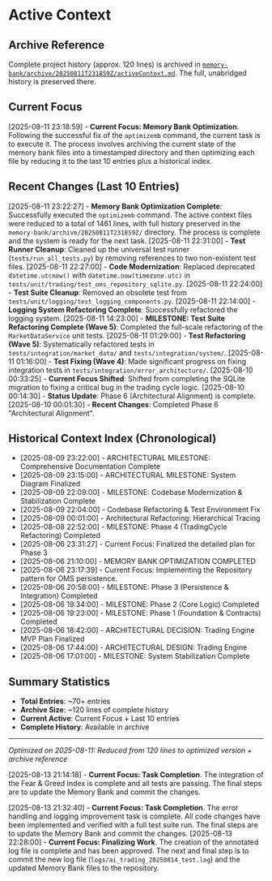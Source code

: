 # Active Context

## Archive Reference
Complete project history (approx. 120 lines) is archived in [`memory-bank/archive/20250811T231859Z/activeContext.md`](memory-bank/archive/20250811T231859Z/activeContext.md). The full, unabridged history is preserved there.

## Current Focus
[2025-08-11 23:18:59] - **Current Focus: Memory Bank Optimization**. Following the successful fix of the `optimizemb` command, the current task is to execute it. The process involves archiving the current state of the memory bank files into a timestamped directory and then optimizing each file by reducing it to the last 10 entries plus a historical index.

## Recent Changes (Last 10 Entries)
[2025-08-11 23:22:27] - **Memory Bank Optimization Complete**: Successfully executed the `optimizemb` command. The active context files were reduced to a total of 1461 lines, with full history preserved in the `memory-bank/archive/20250811T231859Z/` directory. The process is complete and the system is ready for the next task.
[2025-08-11 22:31:00] - **Test Runner Cleanup**: Cleaned up the universal test runner (`tests/run_all_tests.py`) by removing references to two non-existent test files.
[2025-08-11 22:27:00] - **Code Modernization**: Replaced deprecated `datetime.utcnow()` with `datetime.now(timezone.utc)` in `tests/unit/trading/test_oms_repository_sqlite.py`.
[2025-08-11 22:24:00] - **Test Suite Cleanup**: Removed an obsolete test from `tests/unit/logging/test_logging_components.py`.
[2025-08-11 22:14:00] - **Logging System Refactoring Complete**: Successfully refactored the logging system.
[2025-08-11 14:23:00] - **MILESTONE: Test Suite Refactoring Complete (Wave 5)**: Completed the full-scale refactoring of the `MarketDataService` unit tests.
[2025-08-11 01:29:00] - **Test Refactoring (Wave 5)**: Systematically refactored tests in `tests/integration/market_data/` and `tests/integration/system/`.
[2025-08-11 01:16:00] - **Test Fixing (Wave 4)**: Made significant progress on fixing integration tests in `tests/integration/error_architecture/`.
[2025-08-10 00:33:25] - **Current Focus Shifted**: Shifted from completing the SQLite migration to fixing a critical bug in the trading cycle logic.
[2025-08-10 00:14:30] - **Status Update**: Phase 6 (Architectural Alignment) is complete.
[2025-08-10 00:01:30] - **Recent Changes**: Completed Phase 6 "Architectural Alignment".

## Historical Context Index (Chronological)
- [2025-08-09 23:22:00] - ARCHITECTURAL MILESTONE: Comprehensive Documentation Complete
- [2025-08-09 23:15:00] - ARCHITECTURAL MILESTONE: System Diagram Finalized
- [2025-08-09 22:09:00] - MILESTONE: Codebase Modernization & Stabilization Complete
- [2025-08-09 22:04:00] - Codebase Refactoring & Test Environment Fix
- [2025-08-09 00:01:00] - Architectural Refactoring: Hierarchical Tracing
- [2025-08-08 22:52:00] - MILESTONE: Phase 4 (TradingCycle Refactoring) Completed
- [2025-08-06 23:31:27] - Current Focus: Finalized the detailed plan for Phase 3
- [2025-08-06 21:10:00] - MEMORY BANK OPTIMIZATION COMPLETED
- [2025-08-06 23:17:39] - Current Focus: Implementing the Repository pattern for OMS persistence.
- [2025-08-06 20:58:00] - MILESTONE: Phase 3 (Persistence & Integration) Completed
- [2025-08-06 19:34:00] - MILESTONE: Phase 2 (Core Logic) Completed
- [2025-08-06 19:23:00] - MILESTONE: Phase 1 (Foundation & Contracts) Completed
- [2025-08-06 18:42:00] - ARCHITECTURAL DECISION: Trading Engine MVP Plan Finalized
- [2025-08-06 17:44:00] - ARCHITECTURAL DESIGN: Trading Engine
- [2025-08-06 17:01:00] - MILESTONE: System Stabilization Complete

## Summary Statistics
- **Total Entries**: ~70+ entries
- **Archive Size**: ~120 lines of complete history
- **Current Active**: Current Focus + Last 10 entries
- **Complete History**: Available in archive

---
*Optimized on 2025-08-11: Reduced from 120 lines to optimized version + archive reference*

[2025-08-13 21:14:18] - **Current Focus: Task Completion**. The integration of the Fear & Greed Index is complete and all tests are passing. The final steps are to update the Memory Bank and commit the changes.

[2025-08-13 21:32:40] - **Current Focus: Task Completion**. The error handling and logging improvement task is complete. All code changes have been implemented and verified with a full test suite run. The final steps are to update the Memory Bank and commit the changes.
[2025-08-13 22:28:00] - **Current Focus: Finalizing Work**. The creation of the annotated log file is complete and has been approved. The next and final step is to commit the new log file (`logs/ai_trading_20250814_test.log`) and the updated Memory Bank files to the repository.
